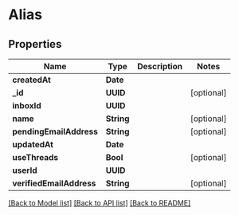 # Alias

## Properties
Name | Type | Description | Notes
------------ | ------------- | ------------- | -------------
**createdAt** | **Date** |  | 
**_id** | **UUID** |  | [optional] 
**inboxId** | **UUID** |  | 
**name** | **String** |  | [optional] 
**pendingEmailAddress** | **String** |  | [optional] 
**updatedAt** | **Date** |  | 
**useThreads** | **Bool** |  | [optional] 
**userId** | **UUID** |  | 
**verifiedEmailAddress** | **String** |  | [optional] 

[[Back to Model list]](../README.md#documentation-for-models) [[Back to API list]](../README.md#documentation-for-api-endpoints) [[Back to README]](../README.md)


